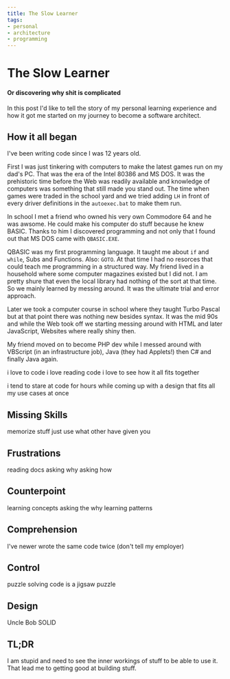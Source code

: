```yaml
---
title: The Slow Learner
tags:
- personal
- architecture
- programming
---
```

# The Slow Learner
#### Or discovering why shit is complicated

In this post I'd like to tell the story of my personal learning experience and how it got me started on my journey to become a software architect.
## How it all began
I've been writing code since I was 12 years old. 

First I was just tinkering with computers to make the latest games run on my dad's PC. That was the era of the Intel  80386 and MS DOS. It was the prehistoric time before the Web was readily available and knowledge of computers was something that still made you stand out. 
The time when games were traded in the school yard and we tried adding `LH` in front of  every driver definitions in the `autoexec.bat` to make them run.

In school I met a friend who owned his very own Commodore 64 and he was awsome. He could make his computer do stuff because he knew BASIC. Thanks to him I discovered programming and not only that I found out that MS DOS came with `QBASIC.EXE`. 

QBASIC was my first programming language. It taught me about `if` and `while`, Subs and Functions. Also: `GOTO`. At that time I had no resorces that could teach me programming in a structured way. My friend lived in a household where some computer magazines existed but I did not. I am pretty shure that even the local library had nothing of the sort at that time. So we mainly learned by messing around. It was the ultimate trial and error approach.

Later we took a computer course in school where they taught Turbo Pascal but at that point there was nothing new besides syntax. It was the mid 90s and while the Web took off we starting messing around with HTML and later JavaScript, Websites where really shiny then.

My friend moved on to become PHP dev while I messed around with VBScript (in an infrastructure job), Java (they had Applets!) then C# and finally Java again. 

i love to code
i love reading code
i love to see how it all fits together

i tend to stare at code for hours while coming up with a design that fits all my use cases at once 

## Missing Skills
memorize stuff
just use what other have given you

## Frustrations
reading docs
asking why
asking how
## Counterpoint
learning concepts
asking the why
learning patterns
## Comprehension
I've newer wrote the same code twice (don't tell my employer)
## Control
puzzle solving
code is a jigsaw puzzle
## Design
Uncle Bob
SOLID 
## TL;DR
I am stupid and need to see the inner workings of stuff to be able to use it. That lead me to getting good at building stuff.

<!--stackedit_data:
eyJoaXN0b3J5IjpbLTU2OTcwMzM5NywxMjAyMzU0OTgsLTY3ND
EwNTU2MiwtODg0MzI3NzMxLDExNzAwODYwMjksLTE0MzUzODM0
MDIsMTc4NTcxMjY3OSw4NDgxMDYxODMsLTE4MTAxMzQ0NDRdfQ
==
-->